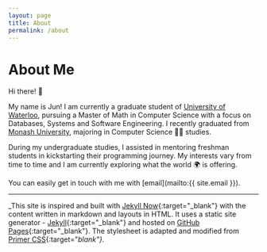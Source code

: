 ```yaml
---
layout: page
title: About
permalink: /about
---
```


# About Me

Hi there! 👋 

My name is Jun! I am currently a graduate student of [University of Waterloo](https://uwaterloo.ca/), pursuing a Master of Math in Computer Science with a focus on Databases, Systems and Software Engineering. I recently graduated from [Monash University](https://www.monash.edu/), majoring in Computer Science 👨‍💻 studies. 

During my undergraduate studies, I assisted in mentoring freshman students in kickstarting their programming journey. My interests vary from time to time and I am currently exploring what the world 🌍 is offering. 

You can easily get in touch with me with [email](mailto:{{ site.email }}).

---

_This site is inspired and built with [Jekyll Now](https://www.jekyllnow.com/){:target="_blank"} with the content written in markdown and layouts in HTML. It uses a static site generator - [Jekyll](https://jekyllrb.com/){:target="_blank"} and hosted on [GitHub Pages](https://pages.github.com/){:target="_blank"}. The stylesheet is adapted and modified from [Primer CSS](https://primer.style/css/){:target="_blank"}._
